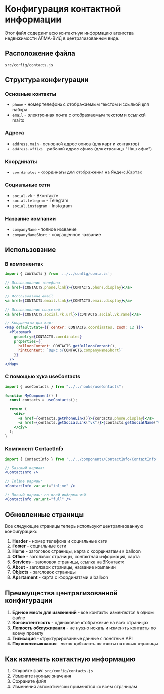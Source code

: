 # Конфигурация контактной информации

Этот файл содержит всю контактную информацию агентства недвижимости АЛМА-ВИД в централизованном виде.

## Расположение файла

`src/config/contacts.js`

## Структура конфигурации

### Основные контакты

- `phone` - номер телефона с отображаемым текстом и ссылкой для набора
- `email` - электронная почта с отображаемым текстом и ссылкой mailto

### Адреса

- `address.main` - основной адрес офиса (для карт и контактов)
- `address.office` - рабочий адрес офиса (для страницы "Наш офис")

### Координаты

- `coordinates` - координаты для отображения на Яндекс.Картах

### Социальные сети

- `social.vk` - ВКонтакте
- `social.telegram` - Telegram
- `social.instagram` - Instagram

### Название компании

- `companyName` - полное название
- `companyNameShort` - сокращенное название

## Использование

### В компонентах

```jsx
import { CONTACTS } from '../../config/contacts';

// Использование телефона
<a href={CONTACTS.phone.link}>{CONTACTS.phone.display}</a>

// Использование email
<a href={CONTACTS.email.link}>{CONTACTS.email.display}</a>

// Использование соцсетей
<a href={CONTACTS.social.vk.url}>{CONTACTS.social.vk.name}</a>

// Координаты для карт
<Map defaultState={{ center: CONTACTS.coordinates, zoom: 12 }}>
  <Placemark
    geometry={CONTACTS.coordinates}
    properties={{
      balloonContent: CONTACTS.getBalloonContent(),
      hintContent: `Офис ${CONTACTS.companyNameShort}`
    }}
  />
</Map>
```

### С помощью хука useContacts

```jsx
import { useContacts } from "../../hooks/useContacts";

function MyComponent() {
  const contacts = useContacts();

  return (
    <div>
      <a href={contacts.getPhoneLink()}>{contacts.phone.display}</a>
      <a href={contacts.getSocialLink("vk")}>{contacts.getSocialName("vk")}</a>
    </div>
  );
}
```

### Компонент ContactInfo

```jsx
import { ContactInfo } from '../../components/ContactInfo/ContactInfo';

// Базовый вариант
<ContactInfo />

// Inline вариант
<ContactInfo variant="inline" />

// Полный вариант со всей информацией
<ContactInfo variant="full" />
```

## Обновленные страницы

Все следующие страницы теперь используют централизованную конфигурацию:

1. **Header** - номер телефона и социальные сети
2. **Footer** - социальные сети
3. **Home** - заголовок страницы, карта с координатами и balloon
4. **Office** - заголовок страницы, контактная информация, карта
5. **Services** - заголовок страницы, ссылка на ВКонтакте
6. **About** - заголовок страницы, название компании
7. **Objects** - заголовок страницы
8. **Apartament** - карта с координатами и balloon

## Преимущества централизованной конфигурации

1. **Единое место для изменений** - все контакты изменяются в одном файле
2. **Консистентность** - одинаковое отображение на всех страницах
3. **Легкость обслуживания** - не нужно искать и изменять контакты по всему проекту
4. **Типизация** - структурированные данные с понятным API
5. **Переиспользование** - легко добавлять контакты на новые страницы

## Как изменить контактную информацию

1. Откройте файл `src/config/contacts.js`
2. Измените нужные значения
3. Сохраните файл
4. Изменения автоматически применятся ко всем страницам
